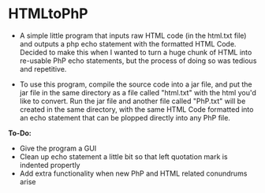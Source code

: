 # HTMLtoPhP
- A simple little program that inputs raw HTML code (in the html.txt file) and outputs a php echo statement with the formatted HTML Code. Decided to make this when I wanted to turn a huge chunk of HTML into re-usable PhP echo statements, but the process of doing so was tedious and repetitive.

- To use this program, compile the source code into a jar file, and put the jar file in the same directory as a file called "html.txt" with the html you'd like to convert. Run the jar file and another file called "PhP.txt" will be created in the same directory, with the same HTML Code formatted into an echo statement that can be plopped directly into any PhP file.

**To-Do:**
- Give the program a GUI
- Clean up echo statement a little bit so that left quotation mark is indented propertly
- Add extra functionality when new PhP and HTML related conundrums arise
